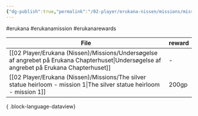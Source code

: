 ```yaml
---
{"dg-publish":true,"permalink":"/02-player/erukana-nissen/missions/mission-rewards/"}
---
```


#erukana #erukanamission #erukanarewards 

| File                                                                                                                                          | reward |
| --------------------------------------------------------------------------------------------------------------------------------------------- | ------ |
| [[02 Player/Erukana (Nissen)/Missions/Undersøgelse af angrebet på Erukana Chapterhuset\|Undersøgelse af angrebet på Erukana Chapterhuset]] | \-     |
| [[02 Player/Erukana (Nissen)/Missions/The silver statue heirloom - mission 1\|The silver statue heirloom - mission 1]]                     | 200gp  |

{ .block-language-dataview}
